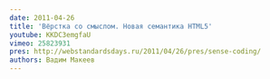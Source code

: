 ```yaml
---
date: 2011-04-26
title: 'Вёрстка со смыслом. Новая семантика HTML5'
youtube: KKDC3emgfaU
vimeo: 25823931
pres: http://webstandardsdays.ru/2011/04/26/pres/sense-coding/
authors: Вадим Макеев
---
```


